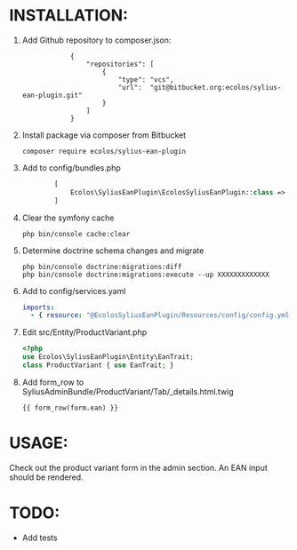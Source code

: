 # INSTALLATION:

1. Add Github repository to composer.json:
    ```Add repository from Github
                {
                    "repositories": [
                        {
                            "type": "vcs",
                            "url":  "git@bitbucket.org:ecolos/sylius-ean-plugin.git"
                        }
                    ]
                }
    ```

2. Install package via composer from Bitbucket 
    ```console
    composer require ecolos/sylius-ean-plugin
    ```

3. Add to config/bundles.php
    ```php
            [
                Ecolos\SyliusEanPlugin\EcolosSyliusEanPlugin::class => ['all' => true],
            ]
    ```

4. Clear the symfony cache
    ```shell script
    php bin/console cache:clear
    ```

5.  Determine doctrine schema changes and migrate
    ```shell script
    php bin/console doctrine:migrations:diff
    php bin/console doctrine:migrations:execute --up XXXXXXXXXXXXX
    ```

6. Add to config/services.yaml
    ```yaml
    imports:
      - { resource: "@EcolosSyliusEanPlugin/Resources/config/config.yml" }
    ```

7. Edit src/Entity/ProductVariant.php
    ```php
    <?php
    use Ecolos\SyliusEanPlugin\Entity\EanTrait;
    class ProductVariant { use EanTrait; }
    ``` 

8. Add form_row to SyliusAdminBundle/ProductVariant/Tab/_details.html.twig
    ```twig
    {{ form_row(form.ean) }}
    ``` 

# USAGE:
Check out the product variant form in the admin section.
An EAN input should be rendered.

# TODO:
- Add tests
